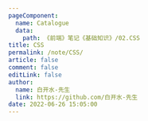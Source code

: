 ```yaml
---
pageComponent: 
  name: Catalogue
  data: 
    path: 《前端》笔记《基础知识》/02.CSS
title: CSS
permalink: /note/CSS/
article: false
comment: false
editLink: false
author: 
  name: 白开水-先生
  link: https://github.com/白开水-先生
date: 2022-06-26 15:05:00
---
```

